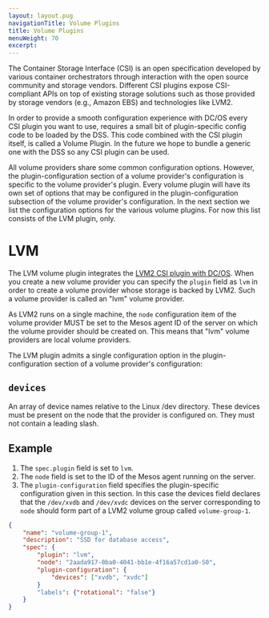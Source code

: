 ```yaml
---
layout: layout.pug
navigationTitle: Volume Plugins
title: Volume Plugins
menuWeight: 70
excerpt:
---
```


The Container Storage Interface (CSI) is an open specification developed by various container orchestrators through interaction with the open source community and storage vendors.
Different CSI plugins expose CSI-compliant APIs on top of existing storage solutions such as those provided by storage vendors (e.g., Amazon EBS) and technologies like LVM2.

In order to provide a smooth configuration experience with DC/OS every CSI plugin you want to use, requires a small bit of plugin-specific config code to be loaded by the DSS.
This code combined with the CSI plugin itself, is called a Volume Plugin.
In the future we hope to bundle a generic one with the DSS so any CSI plugin can be used.

All volume providers share some common configuration options.
However, the plugin-configuration section of a volume provider's configuration is specific to the volume provider's plugin.
Every volume plugin will have its own set of options that may be configured in the plugin-configuration subsection of the volume provider's configuration.
In the next section we list the configuration options for the various volume plugins.
For now this list consists of the LVM plugin, only.

# LVM

The LVM volume plugin integrates the [LVM2 CSI plugin with DC/OS](https://github.com/mesosphere/csilvm).
When you create a new volume provider you can specify the `plugin` field as `lvm` in order to create a volume provider whose storage is backed by LVM2.
Such a volume provider is called an "lvm" volume provider.

As LVM2 runs on a single machine, the `node` configuration item of the volume provider MUST be set to the Mesos agent ID of the server on which the volume provider should be created on.
This means that "lvm" volume providers are local volume providers.

The LVM plugin admits a single configuration option in the plugin-configuration section of a volume provider's configuration:

## `devices`

An array of device names relative to the Linux /dev directory.
These devices must be present on the node that the provider is configured on.
They must not contain a leading slash.

## Example

1. The `spec.plugin` field is set to `lvm`.
2. The `node` field is set to the ID of the Mesos agent running on the server.
3. The `plugin-configuration` field specifies the plugin-specific configuration given in this section.
In this case the devices field declares that the `/dev/xvdb` and `/dev/xvdc` devices on the server corresponding to `node` should form part of a LVM2 volume group called `volume-group-1`.

```json
{
    "name": "volume-group-1",
    "description": "SSD for database access",
    "spec": {
        "plugin": "lvm",
        "node": "2aada917-0ba0-4041-bb1e-4f16a57cd1a0-S0",
        "plugin-configuration": {
            "devices": ["xvdb", "xvdc"]
        }
        "labels": {"rotational": "false"}
    }
}
```

